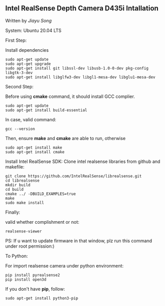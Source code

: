 ## Intel RealSense Depth Camera D435i Intallation
Written by *Jiayu Song*

System: Ubuntu 20.04 LTS

First Step:

Install dependencies
```
sudo apt-get update
sudo apt-get upgrade
sudo apt-get install git libssl-dev libusb-1.0-0-dev pkg-config libgtk-3-dev
sudo apt-get install libglfw3-dev libgl1-mesa-dev libglu1-mesa-dev
```
Second Step:

Before using **cmake** command, it should install GCC complier.

```
sudo apt-get update
sudo apt-get install build-essential
```
In case, valid command:
```
gcc --version
```
Then, ensure **make** and **cmake** are able to run, otherwise
```
sudo apt-get install make
sudo apt-get install cmake
```
Install Intel RealSense SDK: Clone intel realsense libraries from github and makefile:
```
git clone https://github.com/IntelRealSense/librealsense.git
cd librealsense
mkdir build
cd build
cmake ../ -DBUILD_EXAMPLES=true
make
sudo make install
```

Finally:

valid whether complishment or not:
```
realsense-viewer
```
PS: If u want to update firmware in that window, plz run this command under root permission:)

To Python:

For import realsense camera under python environment:
```
pip install pyrealsense2
pip install open3d
```
If you don't have **pip**, follow:
```
sudo apt-get install python3-pip
```

